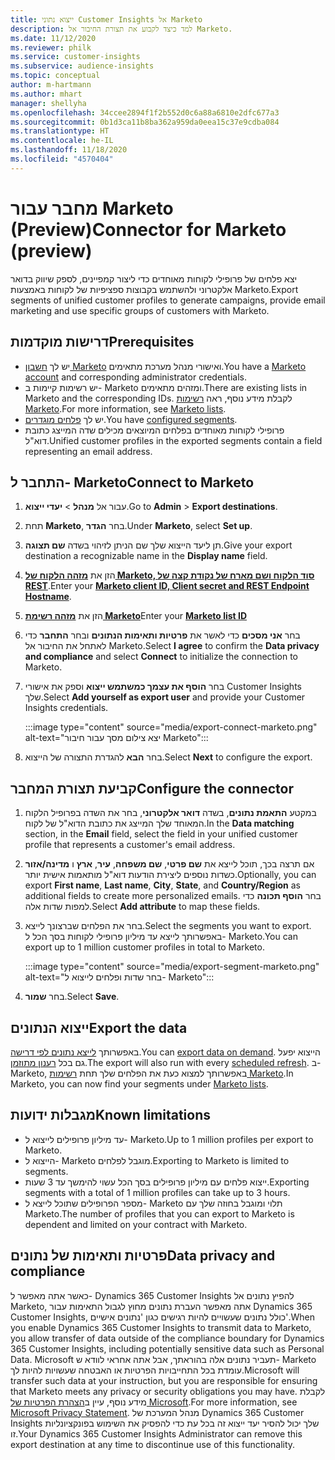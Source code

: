 ```yaml
---
title: ייצוא נתוני Customer Insights אל Marketo
description: למד כיצד לקבוע את תצורת החיבור אל Marketo.
ms.date: 11/12/2020
ms.reviewer: philk
ms.service: customer-insights
ms.subservice: audience-insights
ms.topic: conceptual
author: m-hartmann
ms.author: mhart
manager: shellyha
ms.openlocfilehash: 34ccee2894f1f2b552d0c6a88a6810e2dfc677a3
ms.sourcegitcommit: 0b1d3ca11b8ba362a959da0eea15c37e9cdba084
ms.translationtype: HT
ms.contentlocale: he-IL
ms.lasthandoff: 11/18/2020
ms.locfileid: "4570404"
---
```

# <a name="connector-for-marketo-preview"></a><span data-ttu-id="61c08-103">מחבר עבור Marketo‏ (Preview)</span><span class="sxs-lookup"><span data-stu-id="61c08-103">Connector for Marketo (preview)</span></span>

<span data-ttu-id="61c08-104">יצא פלחים של פרופילי לקוחות מאוחדים כדי ליצור קמפיינים, לספק שיווק בדואר אלקטרוני ולהשתמש בקבוצות ספציפיות של לקוחות באמצעות Marketo​.</span><span class="sxs-lookup"><span data-stu-id="61c08-104">Export segments of unified customer profiles to generate campaigns, provide email marketing and use specific groups of customers with Marketo.</span></span>

## <a name="prerequisites"></a><span data-ttu-id="61c08-105">דרישות מוקדמות</span><span class="sxs-lookup"><span data-stu-id="61c08-105">Prerequisites</span></span>

-   <span data-ttu-id="61c08-106">יש לך [חשבון Marketo](https://login.marketo.com/) ואישורי מנהל מערכת מתאימים.</span><span class="sxs-lookup"><span data-stu-id="61c08-106">You have a [Marketo account](https://login.marketo.com/) and corresponding administrator credentials.</span></span>
-   <span data-ttu-id="61c08-107">יש רשימות קיימות ב- Marketo ומזהים מתאימים.</span><span class="sxs-lookup"><span data-stu-id="61c08-107">There are existing lists in Marketo and the corresponding IDs.</span></span> <span data-ttu-id="61c08-108">לקבלת מידע נוסף, ראה [רשימות Marketo](https://docs.marketo.com/display/public/DOCS/Understanding+Static+Lists).</span><span class="sxs-lookup"><span data-stu-id="61c08-108">For more information, see [Marketo lists](https://docs.marketo.com/display/public/DOCS/Understanding+Static+Lists).</span></span>
-   <span data-ttu-id="61c08-109">יש לך [פלחים מוגדרים](segments.md).</span><span class="sxs-lookup"><span data-stu-id="61c08-109">You have [configured segments](segments.md).</span></span>
-   <span data-ttu-id="61c08-110">פרופילי לקוחות מאוחדים בפלחים המיוצאים מכילים שדה המייצג כתובת דוא"ל.</span><span class="sxs-lookup"><span data-stu-id="61c08-110">Unified customer profiles in the exported segments contain a field representing an email address.</span></span>

## <a name="connect-to-marketo"></a><span data-ttu-id="61c08-111">התחבר ל- Marketo</span><span class="sxs-lookup"><span data-stu-id="61c08-111">Connect to Marketo</span></span>

1. <span data-ttu-id="61c08-112">עבור אל **מנהל** > **יעדי ייצוא**.</span><span class="sxs-lookup"><span data-stu-id="61c08-112">Go to **Admin** > **Export destinations**.</span></span>

1. <span data-ttu-id="61c08-113">תחת **Marketo**, בחר **הגדר**.</span><span class="sxs-lookup"><span data-stu-id="61c08-113">Under **Marketo**, select **Set up**.</span></span>

1. <span data-ttu-id="61c08-114">תן ליעד הייצוא שלך שם הניתן לזיהוי בשדה **שם תצוגה**.</span><span class="sxs-lookup"><span data-stu-id="61c08-114">Give your export destination a recognizable name in the **Display name** field.</span></span>

1. <span data-ttu-id="61c08-115">הזן את **[מזהה הלקוח של Marketo, סוד הלקוח ושם מארח של נקודת קצה של REST](https://developers.marketo.com/rest-api/authentication/)**.</span><span class="sxs-lookup"><span data-stu-id="61c08-115">Enter your **[Marketo client ID, Client secret and REST Endpoint Hostname](https://developers.marketo.com/rest-api/authentication/)**.</span></span>

1. <span data-ttu-id="61c08-116">הזן את **[מזהה רשימת Marketo](https://docs.marketo.com/display/public/DOCS/Understanding+Static+Lists)**</span><span class="sxs-lookup"><span data-stu-id="61c08-116">Enter your **[Marketo list ID](https://docs.marketo.com/display/public/DOCS/Understanding+Static+Lists)**</span></span> 

1. <span data-ttu-id="61c08-117">בחר **אני מסכים** כדי לאשר את **פרטיות ותאימות הנתונים** ובחר **התחבר** כדי לאתחל את החיבור אל Marketo.</span><span class="sxs-lookup"><span data-stu-id="61c08-117">Select **I agree** to confirm the **Data privacy and compliance** and select **Connect** to initialize the connection to Marketo.</span></span>

1. <span data-ttu-id="61c08-118">בחר **הוסף את עצמך כמשתמש ייצוא** וספק את אישורי Customer Insights שלך.</span><span class="sxs-lookup"><span data-stu-id="61c08-118">Select **Add yourself as export user** and provide your Customer Insights credentials.</span></span>

   :::image type="content" source="media/export-connect-marketo.png" alt-text="יצא צילום מסך עבור חיבור Marketo":::

1. <span data-ttu-id="61c08-120">בחר **הבא** להגדרת התצורה של הייצוא.</span><span class="sxs-lookup"><span data-stu-id="61c08-120">Select **Next** to configure the export.</span></span>

## <a name="configure-the-connector"></a><span data-ttu-id="61c08-121">קביעת תצורת המחבר</span><span class="sxs-lookup"><span data-stu-id="61c08-121">Configure the connector</span></span>

1. <span data-ttu-id="61c08-122">במקטע **התאמת נתונים**, בשדה **דואר אלקטרוני**, בחר את השדה בפרופיל הלקוח המאוחד שלך המייצג את כתובת הדוא"ל של לקוח.</span><span class="sxs-lookup"><span data-stu-id="61c08-122">In the **Data matching** section, in the **Email** field, select the field in your unified customer profile that represents a customer's email address.</span></span> 

1. <span data-ttu-id="61c08-123">אם תרצה בכך, תוכל לייצא את **שם פרטי**, **שם משפחה**, **עיר**, **ארץ** ו **מדינה/אזור** כשדות נוספים ליצירת הודעות דוא"ל מותאמות אישית יותר.</span><span class="sxs-lookup"><span data-stu-id="61c08-123">Optionally, you can export **First name**, **Last name**, **City**, **State**, and **Country/Region**  as additional fields to create more personalized emails.</span></span> <span data-ttu-id="61c08-124">בחר **הוסף תכונה** כדי למפות שדות אלה.</span><span class="sxs-lookup"><span data-stu-id="61c08-124">Select **Add attribute** to map these fields.</span></span>

1. <span data-ttu-id="61c08-125">בחר את הפלחים שברצונך לייצא.</span><span class="sxs-lookup"><span data-stu-id="61c08-125">Select the segments you want to export.</span></span> <span data-ttu-id="61c08-126">באפשרותך לייצא עד מיליון פרופילי לקוחות בסך הכל ל- Marketo.</span><span class="sxs-lookup"><span data-stu-id="61c08-126">You can export up to 1 million customer profiles in total to Marketo.</span></span>

   :::image type="content" source="media/export-segment-marketo.png" alt-text="בחר שדות ופלחים לייצוא ל- Marketo":::

1. <span data-ttu-id="61c08-128">בחר **שמור**.</span><span class="sxs-lookup"><span data-stu-id="61c08-128">Select **Save**.</span></span>

## <a name="export-the-data"></a><span data-ttu-id="61c08-129">ייצוא הנתונים</span><span class="sxs-lookup"><span data-stu-id="61c08-129">Export the data</span></span>

<span data-ttu-id="61c08-130">באפשרותך [לייצא נתונים לפי דרישה](export-destinations.md).</span><span class="sxs-lookup"><span data-stu-id="61c08-130">You can [export data on demand](export-destinations.md).</span></span> <span data-ttu-id="61c08-131">הייצוא יפעל גם בכל [רענון מתוזמן](system.md#schedule-tab).</span><span class="sxs-lookup"><span data-stu-id="61c08-131">The export will also run with every [scheduled refresh](system.md#schedule-tab).</span></span> <span data-ttu-id="61c08-132">ב- Marketo, באפשרותך למצוא כעת את הפלחים שלך תחת [רשימות Marketo](ttps://docs.marketo.com/display/public/DOCS/Understanding+Static+Lists).</span><span class="sxs-lookup"><span data-stu-id="61c08-132">In Marketo, you can now find your segments under [Marketo lists](ttps://docs.marketo.com/display/public/DOCS/Understanding+Static+Lists).</span></span>

## <a name="known-limitations"></a><span data-ttu-id="61c08-133">מגבלות ידועות</span><span class="sxs-lookup"><span data-stu-id="61c08-133">Known limitations</span></span>

- <span data-ttu-id="61c08-134">עד מיליון פרופילים לייצוא ל- Marketo.</span><span class="sxs-lookup"><span data-stu-id="61c08-134">Up to 1 million profiles per export to Marketo.</span></span>
- <span data-ttu-id="61c08-135">הייצוא ל- Marketo מוגבל לפלחים.</span><span class="sxs-lookup"><span data-stu-id="61c08-135">Exporting to Marketo is limited to segments.</span></span>
- <span data-ttu-id="61c08-136">ייצוא פלחים עם מיליון פרופילים בסך הכל עשוי להימשך עד 3 שעות.</span><span class="sxs-lookup"><span data-stu-id="61c08-136">Exporting segments with a total of 1 million profiles can take up to 3 hours.</span></span> 
- <span data-ttu-id="61c08-137">מספר הפרופילים שתוכל לייצא ל- Marketo תלוי ומוגבל בחוזה שלך עם Marketo.</span><span class="sxs-lookup"><span data-stu-id="61c08-137">The number of profiles that you can export to Marketo is dependent and limited on your contract with Marketo.</span></span>

## <a name="data-privacy-and-compliance"></a><span data-ttu-id="61c08-138">פרטיות ותאימות של נתונים</span><span class="sxs-lookup"><span data-stu-id="61c08-138">Data privacy and compliance</span></span>

<span data-ttu-id="61c08-139">כאשר אתה מאפשר ל- Dynamics 365 Customer Insights להפיץ נתונים אל Marketo, אתה מאפשר העברת נתונים מחוץ לגבול התאימות עבור Dynamics 365 Customer Insights, כולל נתונים שעשויים להיות רגישים כגון 'נתונים אישיים'.</span><span class="sxs-lookup"><span data-stu-id="61c08-139">When you enable Dynamics 365 Customer Insights to transmit data to Marketo, you allow transfer of data outside of the compliance boundary for Dynamics 365 Customer Insights, including potentially sensitive data such as Personal Data.</span></span> <span data-ttu-id="61c08-140">Microsoft תעביר נתונים אלה בהוראתך, אבל אתה אחראי לוודא ש- Marketo עומדת בכל התחייבויות הפרטיות או האבטחה שעשויות להיות לך.</span><span class="sxs-lookup"><span data-stu-id="61c08-140">Microsoft will transfer such data at your instruction, but you are responsible for ensuring that Marketo meets any privacy or security obligations you may have.</span></span> <span data-ttu-id="61c08-141">לקבלת מידע נוסף, עיין ב[הצהרת הפרטיות של Microsoft](https://go.microsoft.com/fwlink/?linkid=396732).</span><span class="sxs-lookup"><span data-stu-id="61c08-141">For more information, see [Microsoft Privacy Statement](https://go.microsoft.com/fwlink/?linkid=396732).</span></span>
<span data-ttu-id="61c08-142">מנהל המערכת של Dynamics 365 Customer Insights שלך יכול להסיר יעד ייצוא זה בכל עת כדי להפסיק את השימוש בפונקציונליות זו.</span><span class="sxs-lookup"><span data-stu-id="61c08-142">Your Dynamics 365 Customer Insights Administrator can remove this export destination at any time to discontinue use of this functionality.</span></span>
